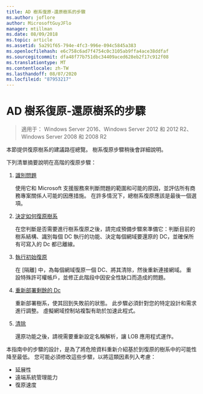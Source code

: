 ```yaml
---
title: AD 樹系復原-還原樹系的步驟
ms.author: joflore
author: MicrosoftGuyJFlo
manager: mtillman
ms.date: 08/09/2018
ms.topic: article
ms.assetid: 5a291f65-794e-4fc3-996e-094c5845a383
ms.openlocfilehash: e6c758c6ad7f4754c0c3105ab9ffa4ace38ddfaf
ms.sourcegitcommit: dfa48f77b751dbc34409aced628eb2f17c912f08
ms.translationtype: MT
ms.contentlocale: zh-TW
ms.lasthandoff: 08/07/2020
ms.locfileid: "87953217"
---
```

# <a name="ad-forest-recovery---steps-for-restoring-the-forest"></a>AD 樹系復原-還原樹系的步驟

>適用于： Windows Server 2016、Windows Server 2012 和 2012 R2、Windows Server 2008 和 2008 R2

本節提供復原樹系的建議路徑總覽。 樹系復原步驟稍後會詳細說明。

下列清單摘要說明在高階的復原步驟：

1. [識別問題](AD-Forest-Recovery-Identify-the-Problem.md)

   使用它和 Microsoft 支援服務來判斷問題的範圍和可能的原因，並評估所有商務專案關係人可能的因應措施。 在許多情況下，總樹系復原應該是最後一個選項。

2. [決定如何復原樹系](AD-Forest-Recovery-Determine-how-to-Recover.md)

   在您判斷是否需要進行樹系復原之後，請完成預備步驟來準備它：判斷目前的樹系結構、識別每個 DC 執行的功能、決定每個網域要還原的 DC，並確保所有可寫入的 Dc 都已離線。

3. [執行初始復原](AD-Forest-Recovery-Perform-initial-recovery.md)

   在 [隔離] 中，為每個網域復原一個 DC、將其清除，然後重新連接網域。 重設特殊許可權帳戶，並修正此階段中因安全性缺口而造成的問題。

4. [重新部署剩餘的 Dc](AD-Forest-Recovery-Restore-Additional-DCs.md)

   重新部署樹系，使其回到失敗前的狀態。 此步驟必須針對您的特定設計和需求進行調整。 虛擬網域控制站複製有助於加速此程式。

5. [清除](AD-Forest-Recovery-Cleanup.md)

   還原功能之後，請視需要重新設定名稱解析，讓 LOB 應用程式運作。

本指南中的步驟的設計，是為了將危險資料重新介紹基於到復原的樹系中的可能性降至最低。 您可能必須修改這些步驟，以將這類因素列入考慮：

- 延展性
- 遠端系統管理能力
- 復原速度
